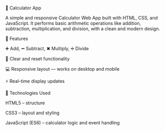 🧮 Calculator App

A simple and responsive Calculator Web App built with HTML, CSS, and JavaScript.
It performs basic arithmetic operations like addition, subtraction, multiplication, and division, with a clean and modern design.

🚀 Features

➕ Add, ➖ Subtract, ✖ Multiply, ➗ Divide

🧹 Clear and reset functionality

💻 Responsive layout — works on desktop and mobile

⚡ Real-time display updates

🧰 Technologies Used

HTML5 – structure

CSS3 – layout and styling

JavaScript (ES6) – calculator logic and event handling

